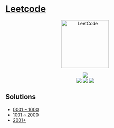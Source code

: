 # [Leetcode](https://leetcode.com/problemset/all/)
<div align="center">
    <img src="https://i.imgur.com/IsS5xkZ.png" width="150" title="LeetCode" alt="LeetCode">
</div>
<p align="center">
    <a><img src="https://img.shields.io/badge/solutions-43%20of%202306-ff69b4"></a>
    </br>
    <a><img src="https://img.shields.io/badge/Easy-17/578-00a152"></a>
    <a><img src="https://img.shields.io/badge/Medium-22/1225-f0ae4e"></a>
    <a><img src="https://img.shields.io/badge/Hard-4/503-d95450"></a>
</p>

## Solutions
- [0001 ~ 1000](./Solutions0001-1000.md)
- [1001 ~ 2000](./Solutions1001-2000.md)
- [2001+](./Solutions2001+.md)